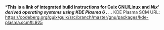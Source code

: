 ***This is a link of integrated build instructions for Guix GNU/Linux and *Nix' derived operating systems using KDE Plasma 6 . . .***
KDE Plasma SCM URL: https://codeberg.org/guix/guix/src/branch/master/gnu/packages/kde-plasma.scm#L925
